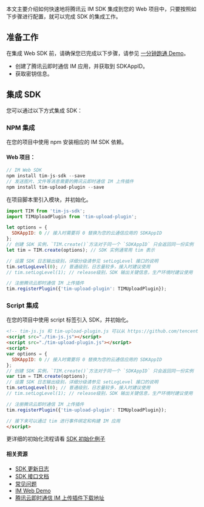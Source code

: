 本文主要介绍如何快速地将腾讯云 IM SDK 集成到您的 Web 项目中，只要按照如下步骤进行配置，就可以完成 SDK 的集成工作。

## 准备工作
在集成 Web SDK 前，请确保您已完成以下步骤，请参见 [一分钟跑通 Demo](https://cloud.tencent.com/document/product/269/36838)。
- 创建了腾讯云即时通信 IM 应用，并获取到 SDKAppID。
- 获取密钥信息。

## 集成 SDK
您可以通过以下方式集成 SDK：

### NPM 集成
在您的项目中使用 npm 安装相应的 IM SDK 依赖。

#### Web 项目：
```javascript
// IM Web SDK
npm install tim-js-sdk --save
// 发送图片、文件等消息需要的腾讯云即时通信 IM 上传插件
npm install tim-upload-plugin --save
```

在项目脚本里引入模块，并初始化。

```javascript
import TIM from 'tim-js-sdk';
import TIMUploadPlugin from 'tim-upload-plugin';

let options = {
  SDKAppID: 0 // 接入时需要将 0 替换为您的云通信应用的 SDKAppID
};
// 创建 SDK 实例，`TIM.create()`方法对于同一个 `SDKAppID` 只会返回同一份实例
let tim = TIM.create(options); // SDK 实例通常用 tim 表示

// 设置 SDK 日志输出级别，详细分级请参见 setLogLevel 接口的说明
tim.setLogLevel(0); // 普通级别，日志量较多，接入时建议使用
// tim.setLogLevel(1); // release级别，SDK 输出关键信息，生产环境时建议使用

// 注册腾讯云即时通信 IM 上传插件
tim.registerPlugin({'tim-upload-plugin': TIMUploadPlugin});
```

### Script 集成
在您的项目中使用 script 标签引入 SDK，并初始化。

```html
<!-- tim-js.js 和 tim-upload-plugin.js 可以从 https://github.com/tencentyun/TIMSDK/tree/master/H5/sdk 获取 -->
<script src="./tim-js.js"></script>
<script src="./tim-upload-plugin.js"></script>
<script>
var options = {
  SDKAppID: 0 // 接入时需要将 0 替换为您的云通信应用的 SDKAppID
};
// 创建 SDK 实例，`TIM.create()`方法对于同一个 `SDKAppID` 只会返回同一份实例
var tim = TIM.create(options);
// 设置 SDK 日志输出级别，详细分级请参见 setLogLevel 接口的说明
tim.setLogLevel(0); // 普通级别，日志量较多，接入时建议使用
// tim.setLogLevel(1); // release级别，SDK 输出关键信息，生产环境时建议使用

// 注册腾讯云即时通信 IM 上传插件
tim.registerPlugin({'tim-upload-plugin': TIMUploadPlugin});

// 接下来可以通过 tim 进行事件绑定和构建 IM 应用
</script>
```

更详细的初始化流程请看 [SDK 初始化例子](https://imsdk-1252463788.file.myqcloud.com/IM_DOC/Web/SDK.html)

#### 相关资源
- [SDK 更新日志](https://cloud.tencent.com/document/product/269/38492)
- [SDK 接口文档](https://imsdk-1252463788.file.myqcloud.com/IM_DOC/Web/SDK.html)
- [常见问题](https://imsdk-1252463788.file.myqcloud.com/IM_DOC/Web/tutorial-01-faq.html)
- [IM Web Demo](https://github.com/tencentyun/TIMSDK/tree/master/H5)
- [腾讯云即时通信 IM 上传插件下载地址](https://www.npmjs.com/package/tim-upload-plugin)